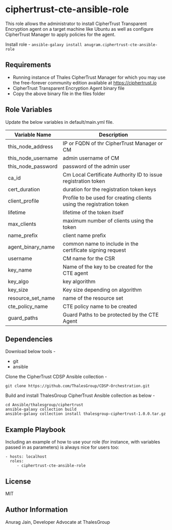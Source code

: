 ciphertrust-cte-ansible-role
============================

This role allows the administrator to install CipherTrust Transparent Encryption agent on a target machine like Ubuntu as well as configure CipherTrust Manager to apply policies for the agent.

Install role -
```ansible-galaxy install anugram.ciphertrust-cte-ansible-role```

Requirements
------------

* Running instance of Thales CipherTrust Manager for which you may use the free-forever community edition available at https://ciphertrust.io
* CipherTrust Transparent Encryption Agent binary file
* Copy the above binary file in the files folder

Role Variables
--------------
Update the below variables in default/main.yml file.

| Variable Name | Description |
|---|---|
| this_node_address | IP or FQDN of thr CipherTrust Manager or CM |
| this_node_username | admin username of CM |
| this_node_password | password of the admin user |
| ca_id | Cm Local Certificate Authority ID to issue registration token |
| cert_duration | duration for the registration token keys |
| client_profile | Profile to be used for creating clients using the registration token |
| lifetime | lifetime of the token itself |
| max_clients | maximum number of clients using the token |
| name_prefix | client name prefix |
| agent_binary_name | common name to include in the certificate signing request |
| username | CM name for the CSR |
| key_name | Name of the key to be created for the CTE agent |
| key_algo | key algorithm |
| key_size | Key size depending on algorithm |
| resource_set_name | name of the resource set |
| cte_policy_name | CTE policy name to be created |
| guard_paths | Guard Paths to be protected by the CTE Agent |

Dependencies
------------
Download below tools -

* git
* ansible

Clone the CipherTrust CDSP Ansible collection -

```git clone https://github.com/ThalesGroup/CDSP-Orchestration.git```


Build and install ThalesGroup CipherTrust Ansible collection as below -

```
cd Ansible/thalesgroup/ciphertrust
ansible-galaxy collection build
ansible-galaxy collection install thalesgroup-ciphertrust-1.0.0.tar.gz
```

Example Playbook
----------------

Including an example of how to use your role (for instance, with variables passed in as parameters) is always nice for users too:

    - hosts: localhost
      roles:
         - ciphertrust-cte-ansible-role

License
-------

MIT

Author Information
------------------

Anurag Jain, Developer Advocate at ThalesGroup
